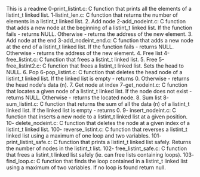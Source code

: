 This is a readme
0-print_listint.c: C function that prints all the elements of a listint_t linked list.
1-listint_len.c: C function that returns the number of elements in a listint_t linked list. 2. Add node
2-add_nodeint.c: C function that adds a new node at the beginning of a listint_t linked list. If the function fails - returns NULL. Otherwise - returns the address of the new element. 3. Add node at the end
3-add_nodeint_end.c: C function that adds a new node at the end of a listint_t linked list. If the function fails - returns NULL. Otherwise - returns the address of the new element. 4. Free list
4-free_listint.c: C function that frees a listint_t linked list. 5. Free
5-free_listint2.c: C function that frees a listint_t linked list. Sets the head to NULL. 6. Pop
6-pop_listint.c: C function that deletes the head node of a listint_t linked list. If the linked list is empty - returns 0. Otherwise - returns the head node's data (n). 7. Get node at index
7-get_nodeint.c: C function that locates a given node of a listint_t linked list. If the node does not exist - returns NULL. Otherwise - returns the located node. 8. Sum list
8- sum_listint.c: C function that returns the sum of all the data (n) of a listint_t linked list. If the linked list is empty - returns 0.
9- insert_nodeint.c: C function that inserts a new node to a listint_t linked list at a given position.
10- delete_nodeint.c: C function that deletes the node at a given index of a listint_t linked list.
100- reverse_listint.c: C function that reverses a listint_t linked list using a maximum of one loop and two variables.
101- print_listint_safe.c: C function that prints a listint_t linked list safely. Returns the number of nodes in the listint_t list.
102- free_listint_safe.c: C function that frees a listint_t linked list safely (ie. can free lists containing loops). 
103- find_loop.c: C function that finds the loop contained in a listint_t linked list using a maximum of two variables. If no loop is found return null.
